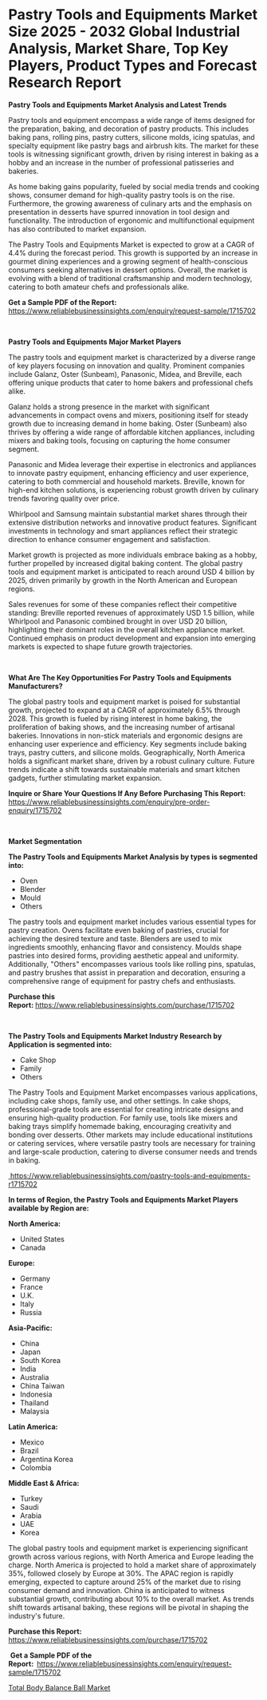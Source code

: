 <p><h1>Pastry Tools and Equipments Market Size 2025 - 2032 Global Industrial Analysis, Market Share, Top Key Players, Product Types and Forecast Research Report</h1></p><p><strong>Pastry Tools and Equipments Market Analysis and Latest Trends</strong></p>
<p><p>Pastry tools and equipment encompass a wide range of items designed for the preparation, baking, and decoration of pastry products. This includes baking pans, rolling pins, pastry cutters, silicone molds, icing spatulas, and specialty equipment like pastry bags and airbrush kits. The market for these tools is witnessing significant growth, driven by rising interest in baking as a hobby and an increase in the number of professional patisseries and bakeries.</p><p>As home baking gains popularity, fueled by social media trends and cooking shows, consumer demand for high-quality pastry tools is on the rise. Furthermore, the growing awareness of culinary arts and the emphasis on presentation in desserts have spurred innovation in tool design and functionality. The introduction of ergonomic and multifunctional equipment has also contributed to market expansion.</p><p>The Pastry Tools and Equipments Market is expected to grow at a CAGR of 4.4% during the forecast period. This growth is supported by an increase in gourmet dining experiences and a growing segment of health-conscious consumers seeking alternatives in dessert options. Overall, the market is evolving with a blend of traditional craftsmanship and modern technology, catering to both amateur chefs and professionals alike.</p></p>
<p><strong>Get a Sample PDF of the Report:&nbsp;</strong> <a href="https://www.reliablebusinessinsights.com/enquiry/request-sample/1715702?utm_campaign=2440&utm_medium=2&utm_source=Github&utm_content=ia&utm_term=28032025&utm_id=pastry-tools-and-equipments">https://www.reliablebusinessinsights.com/enquiry/request-sample/1715702</a></p>
<p>&nbsp;</p>
<p><strong>Pastry Tools and Equipments Major Market Players</strong></p>
<p><p>The pastry tools and equipment market is characterized by a diverse range of key players focusing on innovation and quality. Prominent companies include Galanz, Oster (Sunbeam), Panasonic, Midea, and Breville, each offering unique products that cater to home bakers and professional chefs alike.</p><p>Galanz holds a strong presence in the market with significant advancements in compact ovens and mixers, positioning itself for steady growth due to increasing demand in home baking. Oster (Sunbeam) also thrives by offering a wide range of affordable kitchen appliances, including mixers and baking tools, focusing on capturing the home consumer segment.</p><p>Panasonic and Midea leverage their expertise in electronics and appliances to innovate pastry equipment, enhancing efficiency and user experience, catering to both commercial and household markets. Breville, known for high-end kitchen solutions, is experiencing robust growth driven by culinary trends favoring quality over price.</p><p>Whirlpool and Samsung maintain substantial market shares through their extensive distribution networks and innovative product features. Significant investments in technology and smart appliances reflect their strategic direction to enhance consumer engagement and satisfaction.</p><p>Market growth is projected as more individuals embrace baking as a hobby, further propelled by increased digital baking content. The global pastry tools and equipment market is anticipated to reach around USD 4 billion by 2025, driven primarily by growth in the North American and European regions.</p><p>Sales revenues for some of these companies reflect their competitive standing: Breville reported revenues of approximately USD 1.5 billion, while Whirlpool and Panasonic combined brought in over USD 20 billion, highlighting their dominant roles in the overall kitchen appliance market. Continued emphasis on product development and expansion into emerging markets is expected to shape future growth trajectories.</p></p>
<p>&nbsp;</p>
<p><strong>What Are The Key Opportunities For Pastry Tools and Equipments Manufacturers?</strong></p>
<p><p>The global pastry tools and equipment market is poised for substantial growth, projected to expand at a CAGR of approximately 6.5% through 2028. This growth is fueled by rising interest in home baking, the proliferation of baking shows, and the increasing number of artisanal bakeries. Innovations in non-stick materials and ergonomic designs are enhancing user experience and efficiency. Key segments include baking trays, pastry cutters, and silicone molds. Geographically, North America holds a significant market share, driven by a robust culinary culture. Future trends indicate a shift towards sustainable materials and smart kitchen gadgets, further stimulating market expansion.</p></p>
<p><strong>Inquire or Share Your Questions If Any Before Purchasing This Report:</strong> <a href="https://www.reliablebusinessinsights.com/enquiry/pre-order-enquiry/1715702?utm_campaign=2440&utm_medium=2&utm_source=Github&utm_content=ia&utm_term=28032025&utm_id=pastry-tools-and-equipments">https://www.reliablebusinessinsights.com/enquiry/pre-order-enquiry/1715702</a></p>
<p>&nbsp;</p>
<p><strong>Market Segmentation</strong></p>
<p><strong>The Pastry Tools and Equipments Market Analysis by types is segmented into:</strong></p>
<p><ul><li>Oven</li><li>Blender</li><li>Mould</li><li>Others</li></ul></p>
<p><p>The pastry tools and equipment market includes various essential types for pastry creation. Ovens facilitate even baking of pastries, crucial for achieving the desired texture and taste. Blenders are used to mix ingredients smoothly, enhancing flavor and consistency. Moulds shape pastries into desired forms, providing aesthetic appeal and uniformity. Additionally, "Others" encompasses various tools like rolling pins, spatulas, and pastry brushes that assist in preparation and decoration, ensuring a comprehensive range of equipment for pastry chefs and enthusiasts.</p></p>
<p><strong>Purchase this Report:&nbsp;</strong><a href="https://www.reliablebusinessinsights.com/purchase/1715702?utm_campaign=2440&utm_medium=2&utm_source=Github&utm_content=ia&utm_term=28032025&utm_id=pastry-tools-and-equipments">https://www.reliablebusinessinsights.com/purchase/1715702</a></p>
<p>&nbsp;</p>
<p><strong>The Pastry Tools and Equipments Market Industry Research by Application is segmented into:</strong></p>
<p><ul><li>Cake Shop</li><li>Family</li><li>Others</li></ul></p>
<p><p>The Pastry Tools and Equipment Market encompasses various applications, including cake shops, family use, and other settings. In cake shops, professional-grade tools are essential for creating intricate designs and ensuring high-quality production. For family use, tools like mixers and baking trays simplify homemade baking, encouraging creativity and bonding over desserts. Other markets may include educational institutions or catering services, where versatile pastry tools are necessary for training and large-scale production, catering to diverse consumer needs and trends in baking.</p></p>
<p><a href="https://www.reliablebusinessinsights.com/pastry-tools-and-equipments-r1715702?utm_campaign=2440&utm_medium=2&utm_source=Github&utm_content=ia&utm_term=28032025&utm_id=pastry-tools-and-equipments">&nbsp;https://www.reliablebusinessinsights.com/pastry-tools-and-equipments-r1715702</a></p>
<p><strong>In terms of Region, the Pastry Tools and Equipments Market Players available by Region are:</strong></p>
<p>
    <p> <strong> North America: </strong>
        <ul>
            <li>United States</li>
            <li>Canada</li>
        </ul>
        </p> 
    <p> <strong> Europe: </strong>
        <ul>
            <li>Germany</li>
            <li>France</li>
            <li>U.K.</li>
            <li>Italy</li>
            <li>Russia</li>
        </ul>
        </p> 
    <p> <strong> Asia-Pacific: </strong>
        <ul>
            <li>China</li>
            <li>Japan</li>
            <li>South Korea</li>
            <li>India</li>
            <li>Australia</li>
            <li>China Taiwan</li>
            <li>Indonesia</li>
            <li>Thailand</li>
            <li>Malaysia</li>
        </ul>
        </p> 
    <p> <strong> Latin America: </strong>
        <ul>
            <li>Mexico</li>
            <li>Brazil</li>
            <li>Argentina Korea</li>
            <li>Colombia</li>
        </ul>
        </p> 
    <p> <strong> Middle East & Africa: </strong>
        <ul>
            <li>Turkey</li>
            <li>Saudi</li>
            <li>Arabia</li>
            <li>UAE</li>
            <li>Korea</li>
        </ul>
    </p>
    </p>
<p><p>The global pastry tools and equipment market is experiencing significant growth across various regions, with North America and Europe leading the charge. North America is projected to hold a market share of approximately 35%, followed closely by Europe at 30%. The APAC region is rapidly emerging, expected to capture around 25% of the market due to rising consumer demand and innovation. China is anticipated to witness substantial growth, contributing about 10% to the overall market. As trends shift towards artisanal baking, these regions will be pivotal in shaping the industry's future.</p></p>
<p><strong>Purchase this Report: </strong><a href="https://www.reliablebusinessinsights.com/purchase/1715702?utm_campaign=2440&utm_medium=2&utm_source=Github&utm_content=ia&utm_term=28032025&utm_id=pastry-tools-and-equipments">https://www.reliablebusinessinsights.com/purchase/1715702</a></p>
<p>&nbsp;<strong>Get a Sample PDF of the Report:&nbsp;&nbsp;</strong><a href="https://www.reliablebusinessinsights.com/enquiry/request-sample/1715702?utm_campaign=2440&utm_medium=2&utm_source=Github&utm_content=ia&utm_term=28032025&utm_id=pastry-tools-and-equipments">https://www.reliablebusinessinsights.com/enquiry/request-sample/1715702</a></p>
<p><strong></strong></p>
<p><p><a href="https://github.com/hillsmyung726/Market-Research-Report-List-1/blob/main/total-body-balance-ball-market.md?utm_campaign=2440&utm_medium=2&utm_source=Github&utm_content=ia&utm_term=28032025&utm_id=pastry-tools-and-equipments">Total Body Balance Ball Market</a></p></p>